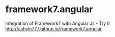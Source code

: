 # framework7.angular
Integration of Framework7 with Angular Js - Try it http://ashvin777.github.io/framework7.angular
